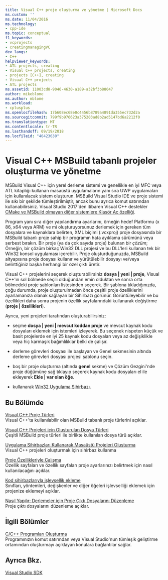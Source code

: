 ```yaml
---
title: Visual C++ proje oluşturma ve yönetme | Microsoft Docs
ms.custom: ''
ms.date: 11/04/2016
ms.technology:
- cpp-ide
ms.topic: conceptual
f1_keywords:
- vcprojects
- creatingmanagingVC
dev_langs:
- C++
helpviewer_keywords:
- ATL projects, creating
- Visual C++ projects, creating
- projects [C++], creating
- Visual C++ projects
- ATL projects
ms.assetid: 11003cd8-9046-4630-a189-a32bf3b88047
author: mikeblome
ms.author: mblome
ms.workload:
- cplusplus
ms.openlocfilehash: 17b608ec68e0c4456b8789a4891da355ec732d2a
ms.sourcegitcommit: 799f9b976623a375203ad8b2ad5147bd6a2212f0
ms.translationtype: MT
ms.contentlocale: tr-TR
ms.lasthandoff: 09/19/2018
ms.locfileid: "46423630"
---
```

# <a name="creating-and-managing-msbuild-based-visual-c-projects"></a>Visual C++ MSBuild tabanlı projeler oluşturma ve yönetme

MSBuild Visual C++ için yerel derleme sistemi ve genellikle en iyi MFC veya ATL kitaplığı kullanan masaüstü uygulamaların yanı sıra UWP uygulamaları için kullanılacak sistem oluşturun. MSBuild Visual Studio IDE ve proje sistemi ile sıkı bir şekilde tümleştirilmiştir, ancak bunu ayrıca komut satırından kullanabilirsiniz. Visual Studio 2017'den itibaren Visual C++ destekler [CMake ve MSBuild olmayan diğer sistemlere Klasör Aç özelliği](non-msbuild-projects.md).

Program yanı sıra diğer yapılandırma ayarlarını, örneğin hedef Platformu (x 86, x64 veya ARM) ve mi oluşturuyorsunuz derlemek için gereken tüm dosyalara ve kaynaklara belirten, XML biçimi (.vcxproj) proje dosyasında bir MSBuild tabanlı proje sahip bir programın hata ayıklama sürümünü veya serbest bırakın. Bir proje (ya da çok sayıda proje) bulunan bir *çözüm*; Örneğin, bir çözüm birkaç Win32 DLL projesi ve bu DLL'leri kullanan tek bir Win32 konsol uygulaması içerebilir. Proje oluşturduğunuzda, MSBuild altyapısına proje dosyası kullanır ve yürütülebilir dosyayı ve/veya belirttiğiniz başka herhangi bir özel çıktı üretir.

Visual C++ projelerini seçerek oluşturabilirsiniz **dosya &#124; yeni &#124; proje**, Visual C++'ın sol bölmede seçili olduğundan emin olduktan ve sonra orta bölmedeki proje şablonları listesinden seçerek. Bir şablona tıkladığınızda, çoğu durumda, proje oluşturulmadan önce çeşitli proje özelliklerini ayarlamanıza olanak sağlayan bir Sihirbazı görünür. Görüntüleyebilir ve bu özellikleri daha sonra projenin özellik sayfalarındaki kullanarak değiştirme (**proje &#124; özellikleri**).

Ayrıca, yeni projeleri tarafından oluşturabilirsiniz:

- seçme **dosya &#124; yeni &#124; mevcut koddan proje** ve mevcut kaynak kodu dosyaları eklemek için istemleri izleyerek. Bu seçenek nispeten küçük ve basit projelerde en iyi 25 kaynak kodu dosyaları veya az değişiklikle veya hiç karmaşık bağımlılıklar belki de çalışır.

- derleme görevleri dosyası ile başlayan ve Genel sekmesinin altında derleme görevleri dosyası projesi şablonu seçin.

- boş bir proje oluşturma (altında **genel** sekme) ve Çözüm Gezgini'nde proje düğümüne sağ tıklayıp seçerek kaynak kodu dosyaları el ile ekleyerek **Ekle &#124; var olan öğe**.

- kullanarak [Win32 Uygulama Sihirbazı](../windows/win32-application-wizard.md).

## <a name="in-this-section"></a>Bu Bölümde

[Visual C++ Proje Türleri](../ide/visual-cpp-project-types.md)<br>
Visual C++'ta kullanılabilir olan MSBuild tabanlı proje türlerini açıklar.

[Visual C++ Projeleri için Oluşturulan Dosya Türleri](../ide/file-types-created-for-visual-cpp-projects.md)<br>
Çeşitli MSBuild proje türleri ile birlikte kullanılan dosya türü açıklar.

[Uygulama Sihirbazları Kullanarak Masaüstü Projeleri Oluşturma](../ide/creating-desktop-projects-by-using-application-wizards.md)<br>
Visual C++ projeleri oluşturmak için sihirbaz kullanma

[Proje Özellikleriyle Çalışma](../ide/working-with-project-properties.md)<br>
Özellik sayfaları ve özellik sayfaları proje ayarlarınızı belirtmek için nasıl kullanılacağını açıklar.

[Kod sihirbazlarıyla işlevsellik ekleme](../ide/adding-functionality-with-code-wizards-cpp.md)<br>
Sınıfları, yöntemleri, değişkenler ve diğer öğeleri işlevselliği eklemek için projenize eklemeyi açıklar.

[Nasıl Yapılır: Derlemeler için Proje Çıktı Dosyalarını Düzenleme](../ide/how-to-organize-project-output-files-for-builds.md)<br>
Proje çıktı dosyalarını düzenleme açıklar.

## <a name="related-sections"></a>İlgili Bölümler

[C/C++ Programları Oluşturma](../build/building-c-cpp-programs.md)<br>
Programınızın komut satırından veya Visual Studio'nun tümleşik geliştirme ortamından oluşturmayı açıklayan konulara bağlantılar sağlar.

## <a name="see-also"></a>Ayrıca Bkz.

[Visual Studio SDK](https://msdn.microsoft.com/vstudio/extend)
